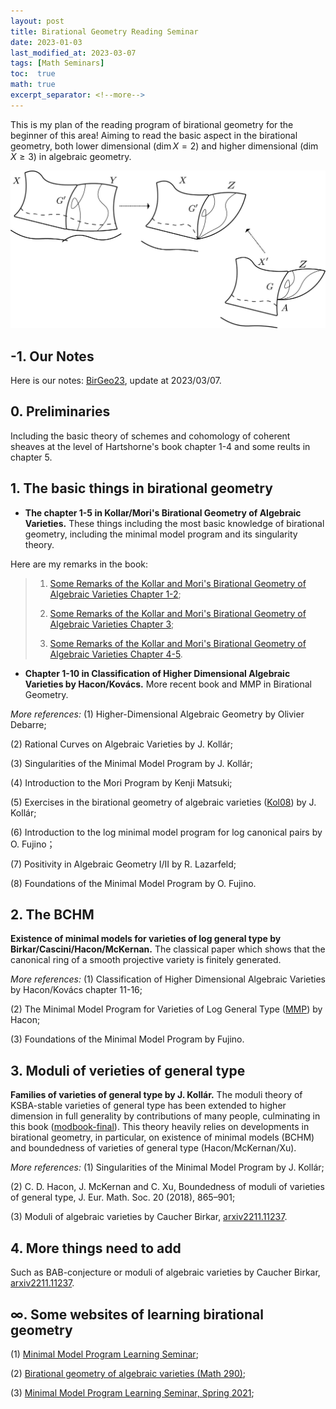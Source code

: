 ```yaml
---
layout: post
title: Birational Geometry Reading Seminar
date: 2023-01-03
last_modified_at: 2023-03-07
tags: [Math Seminars]
toc:  true
math: true
excerpt_separator: <!--more-->
---
```

This is my plan of the reading program of birational geometry for the beginner of this area! Aiming to read the basic aspect in the birational geometry, both lower dimensional ($\dim X=2$) and higher dimensional ($\dim X\geq 3$) in algebraic geometry.
<!--more-->

![](/my_pics/2023-01-03-1.jpg)

## -1. Our Notes
Here is our notes: [BirGeo23](/my_notes/BirationalGeometry.pdf), update at 2023/03/07.

## 0. Preliminaries
Including the basic theory of schemes and cohomology of coherent sheaves at the level of Hartshorne's book chapter 1-4 and some reults in chapter 5.

## 1. The basic things in birational geometry
+ **The chapter 1-5 in Kollar/Mori's Birational Geometry of Algebraic Varieties.** These things including the most basic knowledge of birational geometry, including the minimal model program and its singularity theory.

Here are my remarks in the book:
 
> 1. [Some Remarks of the Kollar and Mori's Birational Geometry of Algebraic Varieties Chapter 1-2](https://dvlxlwz.github.io/2023/01/10/Some-Remarks-of-the-Kollar-and-Mori's-Birational-Geometry-of-Algebraic-Varieties-I/);
> 
> 2. [Some Remarks of the Kollar and Mori's Birational Geometry of Algebraic Varieties Chapter 3](https://dvlxlwz.github.io/2023/01/18/Some-Remarks-of-the-Kollar-and-Mori's-Birational-Geometry-of-Algebraic-Varieties-II/);
> 
> 3. [Some Remarks of the Kollar and Mori's Birational Geometry of Algebraic Varieties Chapter 4-5](https://dvlxlwz.github.io/2023/02/09/Some-Remarks-of-the-Kollar-and-Mori's-Birational-Geometry-of-Algebraic-Varieties-III-(The-End)/).

+ **Chapter 1-10 in Classification of Higher Dimensional Algebraic Varieties by Hacon/Kovács.** More recent book and MMP in Birational Geometry.


*More references:* (1) Higher-Dimensional Algebraic Geometry by Olivier Debarre;

(2) Rational Curves on Algebraic Varieties by J. Kollár;

(3) Singularities of the Minimal Model Program by J. Kollár;

(4) Introduction to the Mori Program by Kenji Matsuki;

(5) Exercises in the birational geometry of algebraic varieties ([Kol08](https://arxiv.org/abs/0809.2579)) by J. Kollár;

(6) Introduction to the log minimal model program for log canonical pairs by O. Fujino；

(7) Positivity in Algebraic Geometry I/II by R. Lazarfeld;

(8) Foundations of the Minimal Model Program by O. Fujino.

## 2. The BCHM
**Existence of minimal models for varieties of log general type by Birkar/Cascini/Hacon/McKernan.** The classical paper which shows that the canonical ring of a smooth projective variety is finitely generated.

*More references:* (1) Classification of Higher Dimensional Algebraic Varieties by Hacon/Kovács chapter 11-16;

(2) The Minimal Model Program for Varieties of Log General Type ([MMP](https://www.math.utah.edu/~hacon/MMP.pdf)) by Hacon;

(3) Foundations of the Minimal Model Program by Fujino.

## 3. Moduli of verieties of general type
**Families of varieties of general type by J. Kollár.** The moduli theory of KSBA-stable varieties of general type has been extended to higher dimension in full generality by contributions of many people, culminating in this book ([modbook-final](https://web.math.princeton.edu/~kollar/FromMyHomePage/modbook-final.pdf)). This theory heavily relies on developments in birational geometry, in particular, on existence of minimal models (BCHM) and boundedness of varieties of general type (Hacon/McKernan/Xu).

*More references:* (1) Singularities of the Minimal Model Program by J. Kollár;

(2) C. D. Hacon, J. McKernan and C. Xu, Boundedness of moduli of varieties of general type, J. Eur. Math. Soc. 20 (2018), 865–901;

(3) Moduli of algebraic varieties by Caucher Birkar, [arxiv2211.11237](https://arxiv.org/abs/2211.11237).

## 4. More things need to add
Such as BAB-conjecture or moduli of algebraic varieties by Caucher Birkar, [arxiv2211.11237](https://arxiv.org/abs/2211.11237).

## $\infty$. Some websites of learning birational geometry

(1) [Minimal Model Program Learning Seminar](https://www.math.ucla.edu/~jmoraga/Learning-Seminar-MMP);

(2) [Birational geometry of algebraic varieties (Math 290)](https://people.math.harvard.edu/~bejleri/teaching/math290fa20/);

(3) [Minimal Model Program Learning Seminar, Spring 2021](https://www.math.columbia.edu/~plei/docs/MMP.pdf);
